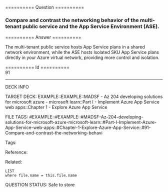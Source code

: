 ========== Question ==========  

### Compare and contrast the networking behavior of the multi-tenant public service and the App Service Environment (ASE).  

========== Answer ==========  

The multi-tenant public service hosts App Service plans in a shared network
environment, while the ASE hosts Isolated SKU App Service plans directly in your
Azure virtual network, providing more control and isolation.

========== Id ==========  
91

---

DECK INFO

TARGET DECK: EXAMPLE::EXAMPLE::MADSF - Az 204 developing solutions for microsoft azure - microsoft learn::Part I - Implement Azure App Service web apps::Chapter 1 - Explore Azure App Service

FILE TAGS: #EXAMPLE::#EXAMPLE::#MADSF-Az-204-developing-solutions-for-microsoft-azure-microsoft-learn::#Part-I-Implement-Azure-App-Service-web-apps::#Chapter-1-Explore-Azure-App-Service::#91-Compare-and-contrast-the-networking-behavi

Tags:

Reference:

Related:

```dataview
LIST
where file.name = this.file.name
```
QUESTION STATUS: Safe to store

